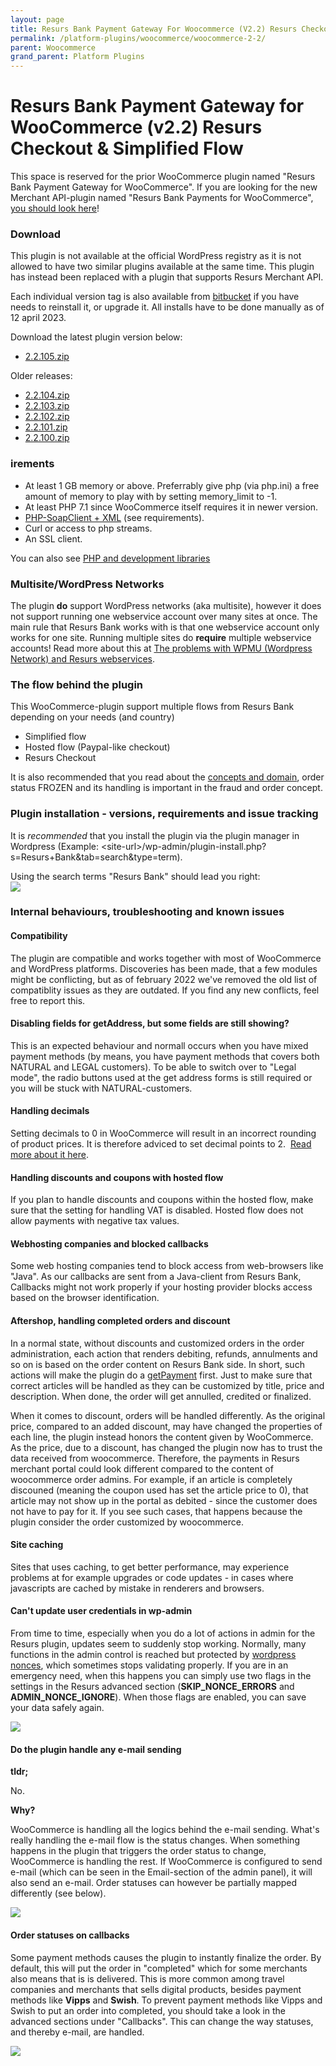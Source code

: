 ```yaml
---
layout: page
title: Resurs Bank Payment Gateway For Woocommerce (V2.2) Resurs Checkout & Simplified Flow
permalink: /platform-plugins/woocommerce/woocommerce-2-2/
parent: Woocommerce
grand_parent: Platform Plugins
---
```




# Resurs Bank Payment Gateway for WooCommerce (v2.2) Resurs Checkout & Simplified Flow 

This space is reserved for the prior WooCommerce plugin named "Resurs
Bank Payment Gateway for WooCommerce". If you are looking for the new
Merchant API-plugin named "Resurs Bank Payments for WooCommerce", [you
should look here](resurs-merchant-api-2.0-for-woocommerce)!

### Download
This plugin is not available at the official WordPress registry as it is
not allowed to have two similar plugins available at the same time. This
plugin has instead been replaced with a plugin that supports Resurs
Merchant API.

Each individual version tag is also available from
[bitbucket](https://bitbucket.org/resursbankplugins/resurs-bank-payment-gateway-for-woocommerce)
if you have needs to reinstall it, or upgrade it. All installs have to
be done manually as of 12 april 2023.

Download the latest plugin version below:

- [2.2.105.zip](../../../attachments/2588830/91030000.zip)

Older releases:

- [2.2.104.zip](../../../attachments/2588830/91029999.zip)
- [2.2.103.zip](../../../attachments/2588830/91029998.zip)
- [2.2.102.zip](../../../attachments/2588830/91029997.zip)
- [2.2.101.zip](../../../attachments/2588830/91029996.zip)
- [2.2.100.zip](../../../attachments/2588830/91029995.zip)

### irements 
- At least 1 GB memory or above. Preferrably give php (via php.ini) a
  free amount of memory to play with by setting memory_limit to -1.
- At least PHP 7.1 since WooCommerce itself requires it in newer
  version.
- [PHP-SoapClient + XML](php-and-development-libraries) (see
  requirements).
- Curl or access to php streams.
- An SSL client.

You can also see [PHP and development
libraries](php-and-development-libraries)

### Multisite/WordPress Networks
The plugin **do** support WordPress networks (aka multisite), however it
does not support running one webservice account over many sites at once.
The main rule that Resurs Bank works with is that one webservice account
only works for one site. Running multiple sites do **require** multiple
webservice accounts! Read more about this at [The problems with WPMU
(Wordpress Network) and Resurs webservices](71794948).

### The flow behind the plugin
This WooCommerce-plugin support multiple flows from Resurs Bank
depending on your needs (and country)

- Simplified flow
- Hosted flow (Paypal-like checkout)
- Resurs Checkout

It is also recommended that you read about the [concepts and
domain](https://test.resurs.com/docs/pages/viewpage.action?pageId=950279),
order status FROZEN and its handling is important in the fraud and order
concept.

### Plugin installation - versions, requirements and issue tracking
It is *recommended* that you install the plugin via the plugin manager
in Wordpress (Example:
\<site-url\>/wp-admin/plugin-install.php?s=Resurs+Bank&tab=search&type=term).

Using the search terms "Resurs Bank" should lead you right:  
![](../../../attachments/91030050/91030046.jpg)

### Internal behaviours, troubleshooting and known issues
#### Compatibility
The plugin are compatible and works together with most of WooCommerce
and WordPress platforms. Discoveries has been made, that a few modules
might be conflicting, but as of february 2022 we've removed the old list
of compatiblity issues as they are outdated. If you find any new
conflicts, feel free to report this.

#### Disabling fields for getAddress, but some fields are still showing?
This is an expected behaviour and normall occurs when you have mixed
payment methods (by means, you have payment methods that covers both
NATURAL and LEGAL customers). To be able to switch over to "Legal mode",
the radio buttons used at the get address forms is still required or you
will be stuck with NATURAL-customers.

#### Handling decimals
Setting decimals to 0 in WooCommerce will result in an incorrect
rounding of product prices. It is therefore adviced to set decimal
points to 2.  [Read more about it here](0-decimals-in-woocommerce).

#### Handling discounts and coupons with hosted flow
If you plan to handle discounts and coupons within the hosted flow, make
sure that the setting for handling VAT is disabled. Hosted flow does not
allow payments with negative tax values.

#### Webhosting companies and blocked callbacks
Some web hosting companies tend to block access from web-browsers like
"Java". As our callbacks are sent from a Java-client from Resurs Bank,
Callbacks might not work properly if your hosting provider blocks access
based on the browser identification.

#### Aftershop, handling completed orders and discount
In a normal state, without discounts and customized orders in the order
administration, each action that renders debiting, refunds, annulments
and so on is based on the order content on Resurs Bank side. In short,
such actions will make the plugin do a [getPayment](get-payment) first.
Just to make sure that correct articles will be handled as they can be
customized by title, price and description. When done, the order will
get annulled, credited or finalized.

When it comes to discount, orders will be handled differently. As the
original price, compared to an added discount, may have changed the
properties of each line, the plugin instead honors the content given by
WooCommerce. As the price, due to a discount, has changed the plugin now
has to trust the data received from woocommerce. Therefore, the payments
in Resurs merchant portal could look different compared to the content
of woocommerce order admins. For example, if an article is completely
discouned (meaning the coupon used has set the article price to 0), that
article may not show up in the portal as debited - since the customer
does not have to pay for it. If you see such cases, that happens because
the plugin consider the order customized by woocommerce.

#### Site caching
Sites that uses caching, to get better performance, may experience
problems at for example upgrades or code updates - in cases where
javascripts are cached by mistake in renderers and browsers.

#### Can't update user credentials in wp-admin
From time to time, especially when you do a lot of actions in admin for
the Resurs plugin, updates seem to suddenly stop working. Normally, many
functions in the admin control is reached but protected by [wordpress
nonces](https://codex.wordpress.org/WordPress_Nonces), which sometimes
stops validating properly. If you are in an emergency need, when this
happens you can simply use two flags in the settings in the Resurs
advanced section (**SKIP_NONCE_ERRORS** and **ADMIN_NONCE_IGNORE**).
When those flags are enabled, you can save your data safely again.

![](../../../attachments/91030050/91030047.png)

#### **Do the plugin handle any e-mail sending**
**tldr;**

No.

**Why?**

WooCommerce is handling all the logics behind the e-mail sending. What's
really handling the e-mail flow is the status changes. When something
happens in the plugin that triggers the order status to change,
WooCommerce is handling the rest. If WooCommerce is configured to send
e-mail (which can be seen in the Email-section of the admin panel), it
will also send an e-mail. Order statuses can however be partially mapped
differently (see below).

![](../../../attachments/91030050/91030048.png)

#### Order statuses on callbacks
Some payment methods causes the plugin to instantly finalize the order.
By default, this will put the order in "completed" which for some
merchants also means that is is delivered. This is more common among
travel companies and merchants that sells digital products, besides
payment methods like **Vipps** and **Swish**. To prevent payment methods
like Vipps and Swish to put an order into completed, you should take a
look in the advanced sections under "Callbacks". This can change the way
statuses, and thereby e-mail, are handled.

![](../../../attachments/91030050/91030049.png)

